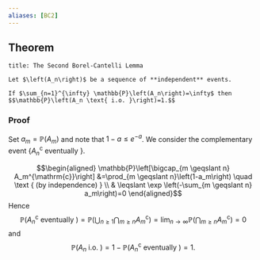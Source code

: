 ```yaml
---
aliases: [BC2]
---
```

## Theorem
```ad-theorem
title: The Second Borel-Cantelli Lemma

Let $\left(A_n\right)$ be a sequence of **independent** events.

If $\sum_{n=1}^{\infty} \mathbb{P}\left(A_n\right)=\infty$ then $$\mathbb{P}\left(A_n \text{ i.o. }\right)=1.$$
```
### Proof
Set $a_m=\mathbb{P}\left(A_m\right)$ and note that $1-a \leqslant e^{-a}$. We consider the complementary event $\left\{A_n^{\mathrm{c}}\right.$ eventually $\}$.

$$\begin{aligned} \mathbb{P}\left[\bigcap_{m \geqslant n} A_m^{\mathrm{c}}\right] &=\prod_{m \geqslant n}\left(1-a_m\right) \quad \text { (by independence) } \\ & \leqslant \exp \left(-\sum_{m \geqslant n} a_m\right)=0 \end{aligned}$$
Hence
$$
\mathbb{P}\left(A_n^{\mathrm{c}} \text { eventually }\right)=\mathbb{P}\left(\bigcup_{n \geqslant 1} \bigcap_{m \geqslant n} A_m^{\mathrm{c}}\right)=\lim _{n \rightarrow \infty} \mathbb{P}\left(\bigcap_{m \geqslant n} A_m^{\mathrm{c}}\right)=0
$$
and
$$
\mathbb{P}\left(A_n \text { i.o. }\right)=1-\mathbb{P}\left(A_n^{\mathrm{c}} \text { eventually }\right)=1 \text {. }
$$